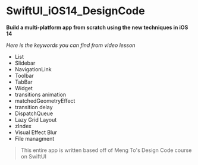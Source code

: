 # SwiftUI_iOS14_DesignCode
**Build a multi-platform app from scratch using the new techniques in iOS 14**

_Here is the keywords you can find from video lesson_

- List
- Slidebar 
- NavigationLink 
- Toolbar 
- TabBar 
- Widget 
- transitions animation
- matchedGeometryEffect  
- transition delay 
- DispatchQueue 
- Lazy Grid Layout 
- zIndex
- Visual Effect Blur 
- File managment

>This entire app is written based off of Meng To's Design Code course on SwiftUI

